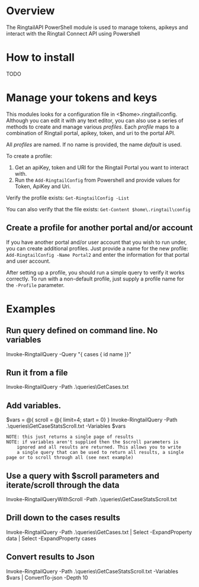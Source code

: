 # Overview
The RingtailAPI PowerShell module is used to manage tokens, apikeys and interact with the Ringtail Connect API using Powershell

# How to install
TODO

# Manage your tokens and keys
This modules looks for a configuration file in <$home>\.ringtail\config. Although you can edit it with any text editor, you can also use a series of methods to create and manage various *profiles*. Each *profile* maps to a combination of Ringtail portal, apikey, token, and uri to the portal API. 

All *profiles* are named. If no name is provided, the name *default* is used. 

To create a profile:
1. Get an apiKey, token and URI for the Ringtail Portal you want to interact with.
2. Run the `Add-RingtailConfig` from Powershell and provide values for Token, ApiKey and Uri.

Verify the profile exists:  `Get-RingtailConfig -List`

You can also verify that the file exists: `Get-Content $home\.ringtail\config`

## Create a profile for another portal and/or account
If you have another portal and/or user account that you wish to run under, you can create additional profiles. Just provide a name for the new profile:
`Add-RingtailConfig -Name Portal2` and enter the information for that portal and user account. 

After setting up a profile, you should run a simple query to verify it works correctly. To run with a non-default profile, just supply a profile name for the `-Profile` parameter. 

# Examples 
## Run query defined on command line. No variables
Invoke-RingtailQuery -Query "{ cases { id name }}"

## Run it from a file
Invoke-RingtailQuery -Path .\queries\GetCases.txt

## Add variables. 
$vars = @{ scroll = @{ limit=4; start = 0} }
Invoke-RingtailQuery -Path .\queries\GetCaseStatsScroll.txt -Variables $vars

	NOTE: this just returns a single page of results
	NOTE: if variables aren't supplied then the $scroll parameters is 
		ignored and all results are returned. This allows you to write
		a single query that can be used to return all results, a single page or to scroll through all (see next example)

## Use a query with $scroll parameters and iterate/scroll through the data 
Invoke-RingtailQueryWithScroll -Path .\queries\GetCaseStatsScroll.txt

## Drill down to the cases results
Invoke-RingtailQuery -Path .\queries\GetCases.txt | Select -ExpandProperty data | Select -ExpandProperty cases 

## Convert results to Json
Invoke-RingtailQuery -Path .\queries\GetCaseStatsScroll.txt -Variables $vars  | ConvertTo-json -Depth 10